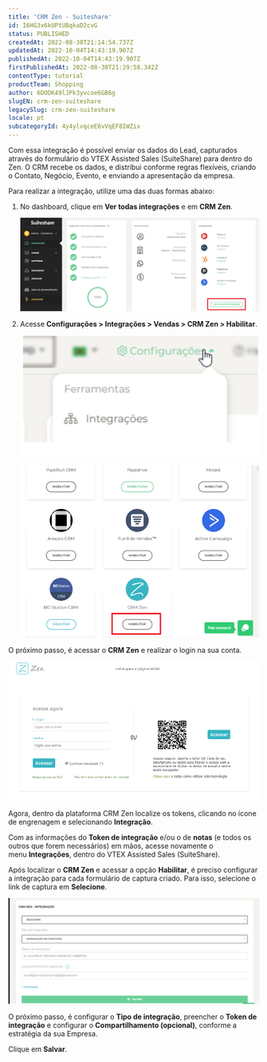 ```yaml
---
title: 'CRM Zen - Suiteshare'
id: I6HG3x6kUPtUBqkaD2cvG
status: PUBLISHED
createdAt: 2022-08-30T21:14:54.737Z
updatedAt: 2022-10-04T14:43:19.907Z
publishedAt: 2022-10-04T14:43:19.907Z
firstPublishedAt: 2022-08-30T21:29:58.342Z
contentType: tutorial
productTeam: Shopping
author: 6DODK49lJPk3yvcoe6GB6g
slugEN: crm-zen-suiteshare
legacySlug: crm-zen-suiteshare
locale: pt
subcategoryId: 4y4ylvqceE6vVqEF8IWZix
---
```


Com essa integração é possível enviar os dados do Lead, capturados através do formulário do VTEX Assisted Sales (SuiteShare) para dentro do Zen. O CRM recebe os dados, e distribui conforme regras flexíveis, criando o Contato, Negócio, Evento, e enviando a apresentação da empresa.

Para realizar a integração, utilize uma das duas formas abaixo:

1. No dashboard, clique em **Ver todas integrações** e em **CRM Zen**.

   ![CRM Zen_1](https://raw.githubusercontent.com/vtexdocs/help-center-content/refs/heads/main/docs/pt/tutorials/conversational-commerce/vtex-assisted-sales-suiteshare/crm-zen-suiteshare_1.png)

2. Acesse **Configurações > Integrações > Vendas > CRM Zen > Habilitar**.

   ![CRM Zen_2](https://raw.githubusercontent.com/vtexdocs/help-center-content/refs/heads/main/docs/pt/tutorials/conversational-commerce/vtex-assisted-sales-suiteshare/crm-zen-suiteshare_2.png)

   ![CRM Zen_3](https://raw.githubusercontent.com/vtexdocs/help-center-content/refs/heads/main/docs/pt/tutorials/conversational-commerce/vtex-assisted-sales-suiteshare/crm-zen-suiteshare_3.png)

O próximo passo, é acessar o **CRM Zen** e realizar o login na sua conta.

![CRM Zen_4](https://raw.githubusercontent.com/vtexdocs/help-center-content/refs/heads/main/docs/pt/tutorials/conversational-commerce/vtex-assisted-sales-suiteshare/crm-zen-suiteshare_4.png)

Agora, dentro da plataforma CRM Zen localize os tokens, clicando no ícone de engrenagem e selecionando **Integração**.

Com as informações do **Token de integração** e/ou o de **notas** (e todos os outros que forem necessários) em mãos, acesse novamente o menu **Integrações**, dentro do VTEX Assisted Sales (SuiteShare).

Após localizar o **CRM Zen** e acessar a opção **Habilitar**, é preciso configurar a integração para cada formulário de captura criado. Para isso, selecione o link de captura em **Selecione**.

![CRM Zen_5](https://raw.githubusercontent.com/vtexdocs/help-center-content/refs/heads/main/docs/pt/tutorials/conversational-commerce/vtex-assisted-sales-suiteshare/crm-zen-suiteshare_5.png)

O próximo passo, é configurar o **Tipo de integração**, preencher o **Token de integração** e configurar o **Compartilhamento (opcional)**, conforme a estratégia da sua Empresa.

Clique em **Salvar**.
